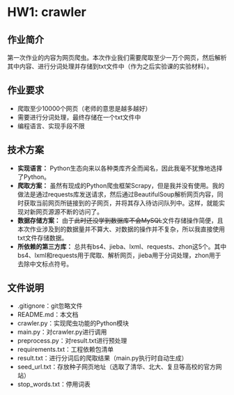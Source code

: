 # HW1: crawler

## 作业简介

第一次作业的内容为网页爬虫。本次作业我们需要爬取至少一万个网页，然后解析其中内容、进行分词处理并存储到txt文件中（作为之后实验课的实验材料）。

## 作业要求

- 爬取至少10000个网页（老师的意思是越多越好）
- 需要进行分词处理，最终存储在一个txt文件中
- 编程语言、实现手段不限

## 技术方案

- **实现语言：** Python生态向来以各种类库齐全而闻名，因此我毫不犹豫地选择了Python。
- **爬取方案：** 虽然有现成的Python爬虫框架Scrapy，但是我并没有使用。我的做法是通过requests库发送请求，然后通过BeautifulSoup解析网页内容，同时获取当前网页所链接到的子网页，并将其存入待访问队列中。这样，就能实现对新网页源源不断的访问了。
- **数据存储方案：** 由于~~此时还没学到数据库不会MySQL~~文件存储操作简便，且本次作业涉及到的数据量并不算大、对数据的操作并不复杂，所以我直接使用txt文件存储数据。
- **所依赖的第三方库：** 总共有bs4、jieba、lxml、requests、zhon这5个。其中bs4、lxml和requests用于爬取、解析网页，jieba用于分词处理，zhon用于去除中文标点符号。

## 文件说明

- .gitignore：git忽略文件
- README.md：本文档
- crawler.py：实现爬虫功能的Python模块
- main.py：对crawler.py进行调用
- preprocess.py：对result.txt进行预处理
- requirements.txt：工程依赖包清单
- result.txt：进行分词后的爬取结果（main.py执行时自动生成）
- seed_url.txt：存放种子网页地址（选取了清华、北大、复旦等高校的官方网站）
- stop_words.txt：停用词表